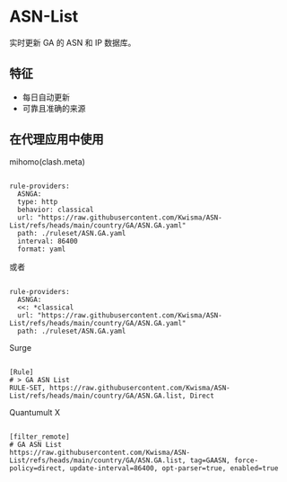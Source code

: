 
# ASN-List
    
实时更新 GA 的 ASN 和 IP 数据库。
    
## 特征
    
- 每日自动更新
- 可靠且准确的来源
    
## 在代理应用中使用
    
mihomo(clash.meta)
   
<pre><code class="language-javascript">
rule-providers:
  ASNGA:
  type: http
  behavior: classical
  url: "https://raw.githubusercontent.com/Kwisma/ASN-List/refs/heads/main/country/GA/ASN.GA.yaml"
  path: ./ruleset/ASN.GA.yaml
  interval: 86400
  format: yaml
</code></pre>

或者

<pre><code class="language-javascript">
rule-providers:
  ASNGA:
  <<: *classical
  url: "https://raw.githubusercontent.com/Kwisma/ASN-List/refs/heads/main/country/GA/ASN.GA.yaml"
  path: ./ruleset/ASN.GA.yaml
</code></pre>
    
Surge
    
<pre><code class="language-javascript">
[Rule]
# > GA ASN List
RULE-SET, https://raw.githubusercontent.com/Kwisma/ASN-List/refs/heads/main/country/GA/ASN.GA.list, Direct
</code></pre>
    
Quantumult X
    
<pre><code class="language-javascript">
[filter_remote]
# GA ASN List
https://raw.githubusercontent.com/Kwisma/ASN-List/refs/heads/main/country/GA/ASN.GA.list, tag=GAASN, force-policy=direct, update-interval=86400, opt-parser=true, enabled=true
</code></pre>
